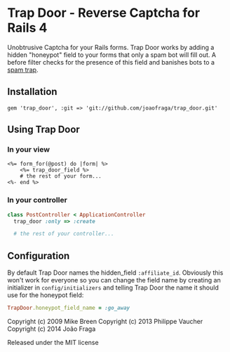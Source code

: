 # Trap Door - Reverse Captcha for Rails 4

Unobtrusive Captcha for your Rails forms. Trap Door works by adding a hidden "honeypot" field to your forms that only a spam bot will fill out. A before filter checks for the presence of this field and banishes bots to a [spam trap](http://en.wikipedia.org/wiki/User:Mike_Rosoft/Spambot).

## Installation

```
gem 'trap_door', :git => 'git://github.com/joaofraga/trap_door.git'
```

## Using Trap Door

### In your view

```erb
<%= form_for(@post) do |form| %>
    <%= trap_door_field %>
    # the rest of your form...
<%- end %>
```

### In your controller

```ruby
class PostController < ApplicationController
  trap_door :only => :create

  # the rest of your controller...
```

## Configuration

By default Trap Door names the hidden_field `:affiliate_id`. Obviously this won't work for everyone so you can change the field name by creating an initializer in `config/initializers` and telling Trap Door the name it should use for the honeypot field:

```ruby
TrapDoor.honeypot_field_name = :go_away
```


Copyright (c) 2009 Mike Breen
Copyright (c) 2013 Philippe Vaucher
Copyright (c) 2014 João Fraga

Released under the MIT license